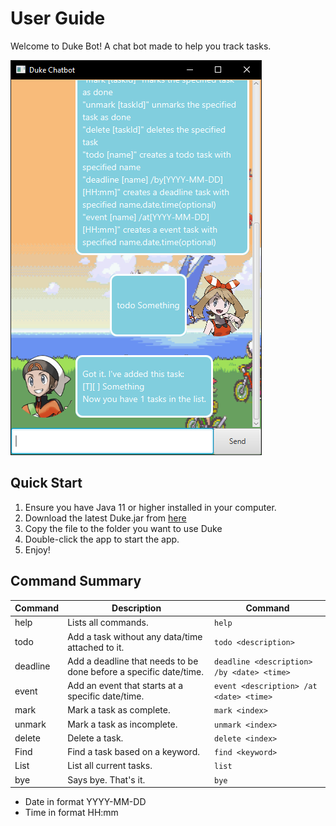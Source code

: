 # User Guide
Welcome to Duke Bot! A chat bot made to help you track tasks.

![Duke](Ui.png)

## Quick Start
1. Ensure you have Java 11 or higher installed in your computer.
2. Download the latest Duke.jar from [here](https://github.com/KeithCZW/ip/releases)
3. Copy the file to the folder you want to use Duke
4. Double-click the app to start the app.
5. Enjoy!

## Command Summary
| Command   | Description                                                                      | Command                                                                   |  
|-----------|----------------------------------------------------------------------------------|---------------------------------------------------------------------------|
| help      | Lists all commands.                                                              | `help`                                                                    |
| todo      | Add a task without any data/time attached to it.                                 | `todo <description>`                                                      |
| deadline  | Add a deadline that needs to be done before a specific date/time.                | `deadline <description> /by <date> <time>`                                |
| event     | Add an event that starts at a specific date/time.                                | `event <description> /at <date> <time>`                                   |
| mark      | Mark a task as complete.                                                         | `mark <index>`                                                            |
| unmark    | Mark a task as incomplete.                                                       | `unmark <index>`                                                          |
| delete    | Delete a task.                                                                   | `delete <index> `                                                         |
| Find      | Find a task based on a keyword.                                                  | `find <keyword>`                                                          |
| List      | List all current tasks.                                                          | `list`                                                                    |
| bye       | Says bye. That's it.                                                             | `bye`                                                                     |

- Date in format YYYY-MM-DD
- Time in format HH:mm
